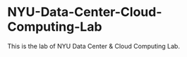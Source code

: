 # NYU-Data-Center-Cloud-Computing-Lab
This is the lab of NYU Data Center &amp; Cloud Computing Lab.
